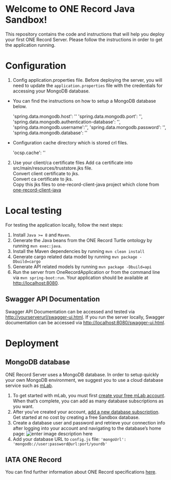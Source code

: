 # Welcome to ONE Record Java Sandbox!
This repository contains the code and instructions that will help you deploy your first ONE Record Server. Please follow the instructions in order to get the application running.

# Configuration
1. Config application.properties file.
Before deploying the server, you will need to update the `application.properties` file with the credentials for accessing your MongoDB database.
- You can find the instructions on how to setup a MongoDB database below.

    'spring.data.mongodb.host': ''
    'spring.data.mongodb.port': '',
    'spring.data.mongodb.authentication-database': '',
    'spring.data.mongodb.username':'',
    'spring.data.mongodb.password': '',
    'spring.data.mongodb.database': ''

- Configuration cache directory which is stored crl files.

    'ocsp.cache': ''

2. Use your client/ca certificate files
Add ca certificate into src/main/resources/truststore.jks file.\
Convert client certificate to jks.\
Convert ca certificate to jks.\
Copy this jks files to one-record-client-java project which clone from [one-record-client-java](https://github.com/IATA-Cargo/one-record-client-java)

# Local testing
For testing the application locally, follow the next steps:
1. Install `Java >= 8` and `Maven`.
2. Generate the Java beans from the ONE Record Turtle ontology by running `mvn exec:java`.
3. Install the Maven dependencies by running `mvn clean install`
4. Generate cargo related data model by running `mvn package -Dbuild=cargo`
5. Generate API related models by running `mvn package -Dbuild=api`
6. Run the server from OneRecordApplication or from the command line via `mvn spring-boot:run`. Your application should be available at [http://localhost:8080](http://localhost:8080).

## Swagger API Documentation
Swagger API Documentation can be accessed and tested via [http://yourserverurl/swagger-ui.html](http://yourserverurl/swagger-ui.html). If you run the server locally, Swagger documentation can be accessed via [http://localhost:8080/swagger-ui.html](http://localhost:8080/swagger-ui.html).

# Deployment
## MongoDB database
ONE Record Server uses a MongoDB database. In order to setup quickly your own MongoDB environment, we suggest you to use a cloud database service such as [mLab](https://mlab.com/home).

1. To get started with mLab, you must first [create your free mLab account](https://mlab.com/signup). When that’s complete, you can add as many database subscriptions as you want.
2. After you’ve created your account,  [add a new database subscription](https://mlab.com/create/wizard). Get started at no cost by creating a free Sandbox database.
3. Create a database user and password and retrieve your connection info after logging into your account and navigating to the database’s home page:
![enter image description here](https://docs.mlab.com/assets/screenshot-connectinfo.png)
4. Add your database URL to `config.js` file: `'mongoUrl': 'mongodb://user:password@url:port/yourdb'`

## IATA ONE Record
You can find further information about ONE Record specifications [here](https://github.com/IATA-Cargo/ONE-Record).
